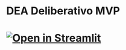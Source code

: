 # DEA Deliberativo MVP
# [![Open in Streamlit](https://static.streamlit.io/badges/streamlit_badge_black_white.svg)](https://share.streamlit.io/your-username/dea-deliberativo-mvp/main/src/main.py)
